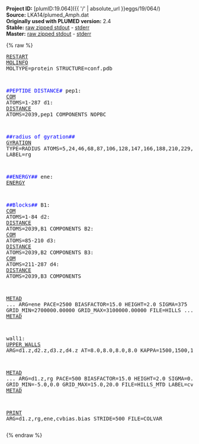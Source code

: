 **Project ID:** [plumID:19.064]({{ '/' | absolute_url }}eggs/19/064/)  
**Source:** LKA14/plumed_Amph.dat  
**Originally used with PLUMED version:** 2.4  
**Stable:** [raw zipped stdout](plumed_Amph.dat.plumed.stdout.txt.zip) - [stderr](plumed_Amph.dat.plumed.stderr)  
**Master:** [raw zipped stdout](plumed_Amph.dat.plumed_master.stdout.txt.zip) - [stderr](plumed_Amph.dat.plumed_master.stderr)  

{% raw %}<pre>
<a href="https://plumed.github.io/doc-master/user-doc/html/_r_e_s_t_a_r_t.html">RESTART</a>
<a href="https://plumed.github.io/doc-master/user-doc/html/_m_o_l_i_n_f_o.html">MOLINFO</a> MOLTYPE=protein STRUCTURE=conf.pdb

<span style="color:blue">#PEPTIDE DISTANCE#</span>
pep1: <a href="https://plumed.github.io/doc-master/user-doc/html/_c_o_m.html">COM</a> ATOMS=1-287
d1: <a href="https://plumed.github.io/doc-master/user-doc/html/_d_i_s_t_a_n_c_e.html">DISTANCE</a> ATOMS=2039,pep1 COMPONENTS NOPBC

<span style="color:blue">##radius of gyration##</span>
<a href="https://plumed.github.io/doc-master/user-doc/html/_g_y_r_a_t_i_o_n.html">GYRATION</a> TYPE=RADIUS ATOMS=5,24,46,68,87,106,128,147,166,188,210,229,248,270 LABEL=rg

<span style="color:blue">##ENERGY##</span>
ene: <a href="https://plumed.github.io/doc-master/user-doc/html/_e_n_e_r_g_y.html">ENERGY</a>


<span style="color:blue">##Blocks##</span>
B1: <a href="https://plumed.github.io/doc-master/user-doc/html/_c_o_m.html">COM</a> ATOMS=1-84
d2: <a href="https://plumed.github.io/doc-master/user-doc/html/_d_i_s_t_a_n_c_e.html">DISTANCE</a> ATOMS=2039,B1 COMPONENTS 
B2: <a href="https://plumed.github.io/doc-master/user-doc/html/_c_o_m.html">COM</a> ATOMS=85-210
d3: <a href="https://plumed.github.io/doc-master/user-doc/html/_d_i_s_t_a_n_c_e.html">DISTANCE</a> ATOMS=2039,B2 COMPONENTS 
B3: <a href="https://plumed.github.io/doc-master/user-doc/html/_c_o_m.html">COM</a> ATOMS=211-287
d4: <a href="https://plumed.github.io/doc-master/user-doc/html/_d_i_s_t_a_n_c_e.html">DISTANCE</a> ATOMS=2039,B3 COMPONENTS 


<a href="https://plumed.github.io/doc-master/user-doc/html/_m_e_t_a_d.html">METAD</a> ...
ARG=ene
PACE=2500 BIASFACTOR=15.0 HEIGHT=2.0
SIGMA=375
GRID_MIN=2700000.00000
GRID_MAX=3100000.00000
FILE=HILLS
... <a href="https://plumed.github.io/doc-master/user-doc/html/_m_e_t_a_d.html">METAD</a>

wall1: <a href="https://plumed.github.io/doc-master/user-doc/html/_u_p_p_e_r__w_a_l_l_s.html">UPPER_WALLS</a> ARG=d1.z,d2.z,d3.z,d4.z AT=8.0,8.0,8.0,8.0 KAPPA=1500,1500,1500,1500 

<a href="https://plumed.github.io/doc-master/user-doc/html/_m_e_t_a_d.html">METAD</a> ...
ARG=d1.z,rg
PACE=500 BIASFACTOR=15.0 HEIGHT=2.0
SIGMA=0.01,0.02
GRID_MIN=-5.0,0.0
GRID_MAX=15.0,20.0
FILE=HILLS_MTD
LABEL=cvbias
... <a href="https://plumed.github.io/doc-master/user-doc/html/_m_e_t_a_d.html">METAD</a>

<a href="https://plumed.github.io/doc-master/user-doc/html/_p_r_i_n_t.html">PRINT</a> ARG=d1.z,rg,ene,cvbias.bias STRIDE=500 FILE=COLVAR
</pre>{% endraw %}
